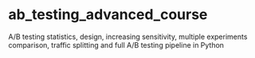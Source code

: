# ab_testing_advanced_course
A/B testing statistics, design, increasing sensitivity, multiple experiments comparison, traffic splitting and full A/B testing pipeline in Python
